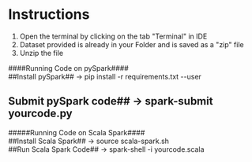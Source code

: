 # Instructions  
1. Open the terminal by clicking on the tab "Terminal" in IDE  
2. Dataset provided is already in your Folder and is saved as a "zip" file  
3. Unzip the file  

####Running Code on pySpark####  
##Install pySpark##  -> pip install -r requirements.txt --user  
## Submit pySpark code## -> spark-submit yourcode.py  
  
#####Running Code on Scala Spark####  
##Install Scala Spark## -> source scala-spark.sh  
##Run Scala Spark Code## -> spark-shell -i yourcode.scala  
